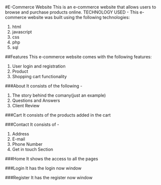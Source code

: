 #E-Commerce Website
This is an e-commerce website that allows users to browse and purchase products online.
TECHNOLOGY USED - 
This e-commerce website was built using the following technologies:
1. html
2. javascript
3. css
4. php
5. sql

##Features
This e-commerce website comes with the following features:
1. User login and registration
2. Product 
3. Shopping cart functionality


###About 
It consists of the following - 
1. The story behind the comany(just an example)
2. Questions and Answers
3. Client Review

###Cart
It consists of the products added in the cart

###Contact
It consists of - 
1. Address
2. E-mail
3. Phone Number
4. Get in touch Section

###Home
It shows the access to all the pages

###Login
It has the login now window

###Register
It has the register now window
